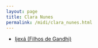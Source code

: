 ```yaml
---
layout: page
title: Clara Nunes
permalink: /midi/clara_nunes.html
---
```


* [Ijexá (Filhos de Gandhi)](http://srv.victor3d.com.br/midi/ijexa.mid)